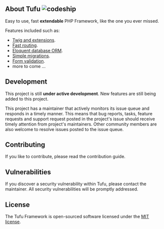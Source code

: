 ## About Tufu ![codeship](https://codeship.com/projects/2eaa8030-8569-0134-129e-66d2a96e065a/status?branch=master)

Easy to use, fast **extendable** PHP Framework, like the one you ever missed.

Features included such as:

- [Twig and extensions](http://twig.sensiolabs.org).
- [Fast routing](http://tufu.ready24it.eu/documentation).
- [Eloquent database ORM](https://laravel.com/docs/eloquent).
- [Simple migrations](http://tufu.ready24it.eu/documentation).
- [Form validation](http://tufu.ready24it.eu/documentation).
- more to come ...

## Development
This project is still **under active development**. New features are still being added to this project.

This project has a maintainer that actively monitors its issue queue and responds in a timely manner.
This means that bug reports, tasks, feature requests and support request posted in the project's issue should receive timely attention from project's maintainers. Other community members are also welcome to resolve issues posted to the issue queue.

## Contributing

If you like to contribute, please read the contribution guide.

## Vulnerabilities

If you discover a security vulnerability within Tufu, please contact the maintainer. All security vulnerabilities will be promptly addressed.

## License

The Tufu Framework is open-sourced software licensed under the [MIT license](http://opensource.org/licenses/MIT).
